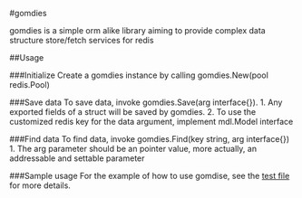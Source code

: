 #gomdies

gomdies is a simple orm alike library aiming to provide complex data structure store/fetch services for redis

##Usage

###Initialize
    Create a gomdies instance by calling gomdies.New(pool redis.Pool)

###Save data
To save data, invoke gomdies.Save(arg interface{}).
    1. Any exported fields of a struct will be saved by gomdies.
    2. To use the customized redis key for the data argument, implement mdl.Model interface


###Find data
To find data, invoke gomdies.Find(key string, arg interface{})
    1. The arg parameter should be an pointer value, more actually, an addressable and settable parameter


###Sample usage
For the example of how to use gomdise, see the [test file](https://github.com/LindenY/gomdise/blob/v0.0.1-SNAPSHOT/gomdise_test.go) for more details.
